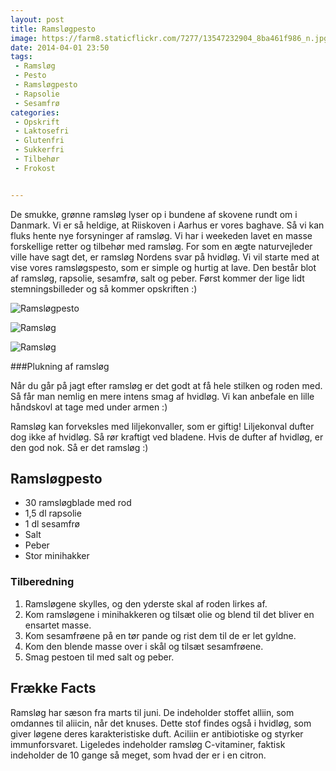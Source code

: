 ```yaml
---
layout: post
title: Ramsløgpesto
image: https://farm8.staticflickr.com/7277/13547232904_8ba461f986_n.jpg
date: 2014-04-01 23:50
tags:
 - Ramsløg
 - Pesto
 - Ramsløgpesto
 - Rapsolie
 - Sesamfrø
categories:
 - Opskrift
 - Laktosefri
 - Glutenfri
 - Sukkerfri
 - Tilbehør
 - Frokost


---
```



De smukke, grønne ramsløg lyser op i bundene af skovene rundt om i Danmark. Vi er så heldige, at Riiskoven i Aarhus er vores baghave. Så vi kan fluks hente nye forsyninger af ramsløg. Vi har i weekeden lavet en masse forskellige retter og tilbehør med ramsløg. For som en ægte naturvejleder ville have sagt det, er ramsløg Nordens svar på hvidløg. Vi vil starte med at vise vores ramsløgspesto, som er simple og hurtig at lave. Den består blot af ramsløg, rapsolie, sesamfrø, salt og peber. Først kommer der lige lidt stemningsbilleder og så kommer opskriften :)



![Ramsløgpesto](https://farm8.staticflickr.com/7277/13547232904_8ba461f986_z.jpg)


![Ramsløg](https://farm8.staticflickr.com/7120/13547012103_557306a2b5_z.jpg)


![Ramsløg](https://farm4.staticflickr.com/3716/13547012463_60b9f3bd44_z.jpg)





###Plukning af ramsløg 

Når du går på jagt efter ramsløg er det godt at få hele stilken og roden med. Så får man nemlig en mere intens smag af hvidløg. Vi kan anbefale en lille håndskovl at tage med under armen :)

Ramsløg kan forveksles med liljekonvaller, som er giftig! Liljekonval dufter dog ikke af hvidløg. Så rør kraftigt ved bladene. Hvis de dufter af hvidløg, er den god nok. Så er det ramsløg :) 

## Ramsløgpesto

- 30 ramsløgblade med rod
- 1,5 dl rapsolie
- 1 dl sesamfrø
- Salt
- Peber
- Stor minihakker


### Tilberedning

1. Ramsløgene skylles, og den yderste skal af roden lirkes af.
2. Kom ramsløgene i minihakkeren og tilsæt olie og blend til det bliver en ensartet masse.
3. Kom sesamfrøene på en tør pande og rist dem til de er let gyldne.
4. Kom den blende masse over i skål og tilsæt sesamfrøene.
5. Smag pestoen til med salt og peber.



## Frække Facts

Ramsløg har sæson fra marts til juni. De indeholder stoffet alliin, som omdannes til aliicin, når det knuses. Dette stof findes også i hvidløg, som giver løgene deres karakteristiske duft. Aciliin er antibiotiske og styrker immunforsvaret. Ligeledes indeholder ramsløg C-vitaminer, faktisk indeholder de 10 gange så meget, som hvad der er i en citron. 
